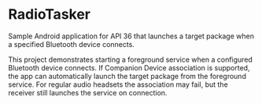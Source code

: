 # RadioTasker

Sample Android application for API 36 that launches a target package when a specified Bluetooth device connects.

This project demonstrates starting a foreground service when a configured Bluetooth device connects.
If Companion Device association is supported, the app can automatically launch the target package from the foreground service.
For regular audio headsets the association may fail, but the receiver still launches the service on connection.
